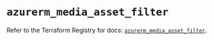 # `azurerm_media_asset_filter`

Refer to the Terraform Registry for docs: [`azurerm_media_asset_filter`](https://registry.terraform.io/providers/hashicorp/azurerm/3.92.0/docs/resources/media_asset_filter).
